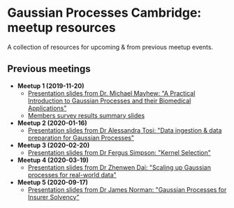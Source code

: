 # Gaussian Processes Cambridge: meetup resources

A collection of resources for upcoming & from previous meetup events.

## Previous meetings

- **Meetup 1 (2019-11-20)**
    - [Presentation slides from Dr. Michael Mayhew: "A Practical Introduction to Gaussian Processes and their Biomedical Applications"](2019-11-20/GPsC_MMayhew.pdf)
    - [Members survey results summary slides](2019-11-20/GPsC_members_survey.pdf)
- **Meetup 2 (2020-01-16)**
    - [Presentation slides from Dr Alessandra Tosi: "Data ingestion & data preparation for Gaussian Processes"](2020-01-16/Data%20prep%20for%20GPs.pdf)
- **Meetup 3 (2020-02-20)**
    - [Presentation slides from Dr Fergus Simpson: "Kernel Selection"](2020-02-20/kernel_selection.pdf)
- **Meetup 4 (2020-03-19)**
    - [Presentation slides from Dr Zhenwen Dai: "Scaling up Gaussian processes for real-world data"](2020-03-19/scalable_gp.pdf)
- **Meetup 5 (2020-09-17)**
    - [Presentation slides from Dr James Norman: "Gaussian Processes for Insurer Solvency"](2020-09-17/Gaussian%20Processes%20for%20Insurer%20Solvency.pdf)
